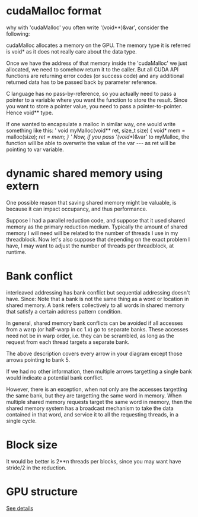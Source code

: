 # cudaMalloc format
why with 'cudaMalloc' you often write '(void**)&var', consider the following:

cudaMalloc allocates a memory on the GPU. The memory type it is referred is void* as it does not really care about the data type.

Once we have the address of that memory inside the 'cudaMalloc' we just allocated, we need to somehow return it to the caller. But all CUDA API functions are returning error codes (or success code) and any additional returned data has to be passed back by parameter reference.

C language has no pass-by-reference, so you actually need to pass a pointer to a variable where you want the function to store the result. Since you want to store a pointer value, you need to pass a pointer-to-pointer. Hence void** type.

If one wanted to encapsulate a malloc in similar way, one would write something like this:
'
void myMalloc(void** ret, size_t size) {
    void* mem = malloc(size);
    *ret = mem;
}
'
Now, if you pass '(void**)&var' to myMalloc, the function will be able to overwrite the value of the var --- as ret will be pointing to var variable.


# dynamic shared memory using extern
One possible reason that saving shared memory might be valuable, is because it can impact occupancy, and thus performance.

Suppose I had a parallel reduction code, and suppose that it used shared memory as the primary reduction medium. Typically the amount of shared memory I will need will be related to the number of threads I use in my threadblock. Now let's also suppose that depending on the exact problem I have, I may want to adjust the number of threads per threadblock, at runtime.

# Bank conflict
interleaved addressing has bank conflict but sequential addressing doesn't have.
Since:
Note that a bank is not the same thing as a word or location in shared memory. A bank refers collectively to all words in shared memory that satisfy a certain address pattern condition.

In general, shared memory bank conflicts can be avoided if all accesses from a warp (or half-warp in cc 1.x) go to separate banks. These accesses need not be in warp order, i.e. they can be scrambled, as long as the request from each thread targets a separate bank.

The above description covers every arrow in your diagram except those arrows pointing to bank 5.

If we had no other information, then multiple arrows targetting a single bank would indicate a potential bank conflict.

However, there is an exception, when not only are the accesses targetting the same bank, but they are targetting the same word in memory. When multiple shared memory requests target the same word in memory, then the shared memory system has a broadcast mechanism to take the data contained in that word, and service it to all the requesting threads, in a single cycle.

# Block size 
It would be better is 2**n threads per blocks, since you may want have stride/2 in the reduction.

# GPU structure 
[See details](https://docs.nvidia.com/cuda/parallel-thread-execution/index.html#ptx-machine-model)


